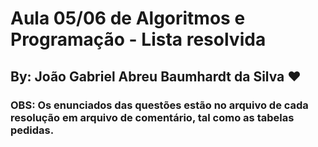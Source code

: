 # Aula 05/06 de Algoritmos e Programação - Lista resolvida
## By: João Gabriel Abreu Baumhardt da Silva ❤️
### OBS: Os enunciados das questões estão no arquivo de cada resolução em arquivo de comentário, tal como as tabelas pedidas.

